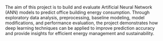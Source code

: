 The aim of this project is to build and evaluate Artificial Neural Network (ANN) models to predict office building energy consumption. Through exploratory data analysis, preprocessing, baseline modeling, model modifications, and performance evaluation, the project demonstrates how deep learning techniques can be applied to improve prediction accuracy and provide insights for efficient energy management and sustainability.

